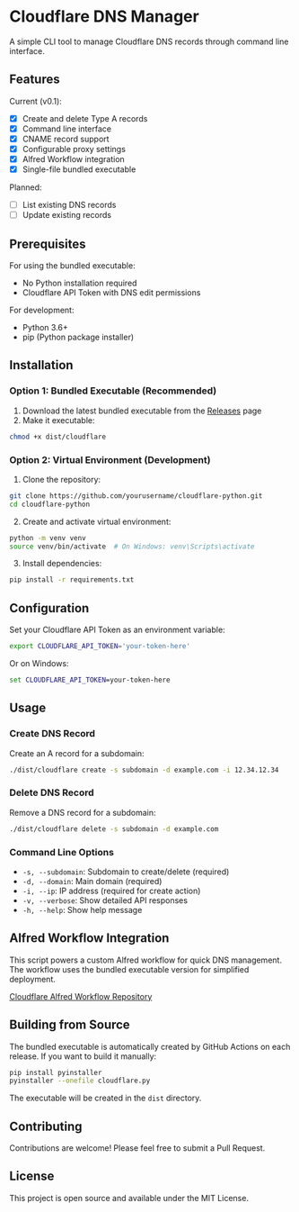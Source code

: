 # Cloudflare DNS Manager

A simple CLI tool to manage Cloudflare DNS records through command line interface.

## Features

Current (v0.1):
- [x] Create and delete Type A records
- [x] Command line interface
- [x] CNAME record support
- [x] Configurable proxy settings
- [x] Alfred Workflow integration
- [x] Single-file bundled executable

Planned:
- [ ] List existing DNS records
- [ ] Update existing records

## Prerequisites

For using the bundled executable:
- No Python installation required
- Cloudflare API Token with DNS edit permissions

For development:
- Python 3.6+
- pip (Python package installer)

## Installation

### Option 1: Bundled Executable (Recommended)
1. Download the latest bundled executable from the [Releases](https://github.com/yourusername/cloudflare-python/releases) page
2. Make it executable:
```bash
chmod +x dist/cloudflare
```

### Option 2: Virtual Environment (Development)
1. Clone the repository:
```bash
git clone https://github.com/yourusername/cloudflare-python.git
cd cloudflare-python
```

2. Create and activate virtual environment:
```bash
python -m venv venv
source venv/bin/activate  # On Windows: venv\Scripts\activate
```

3. Install dependencies:
```bash
pip install -r requirements.txt
```

## Configuration

Set your Cloudflare API Token as an environment variable:
```bash
export CLOUDFLARE_API_TOKEN='your-token-here'
```

Or on Windows:
```cmd
set CLOUDFLARE_API_TOKEN=your-token-here
```

## Usage

### Create DNS Record
Create an A record for a subdomain:
```bash
./dist/cloudflare create -s subdomain -d example.com -i 12.34.12.34
```

### Delete DNS Record
Remove a DNS record for a subdomain:
```bash
./dist/cloudflare delete -s subdomain -d example.com
```

### Command Line Options
- `-s, --subdomain`: Subdomain to create/delete (required)
- `-d, --domain`: Main domain (required)
- `-i, --ip`: IP address (required for create action)
- `-v, --verbose`: Show detailed API responses
- `-h, --help`: Show help message

## Alfred Workflow Integration

This script powers a custom Alfred workflow for quick DNS management. The workflow uses the bundled executable version for simplified deployment.

[Cloudflare Alfred Workflow Repository](https://github.com/pbdco/cloudflare-alfredworkflow)

## Building from Source

The bundled executable is automatically created by GitHub Actions on each release. If you want to build it manually:

```bash
pip install pyinstaller
pyinstaller --onefile cloudflare.py
```

The executable will be created in the `dist` directory.

## Contributing

Contributions are welcome! Please feel free to submit a Pull Request.

## License

This project is open source and available under the MIT License.
